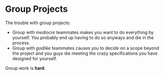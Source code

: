 Group Projects
==

The trouble with group projects:
- Group with *mediocre* teammates makes you want to do everything by yourself. You probably end up having to do so anyways and die in the process.
- Group with *godlike* teammates causes you to decide on a scope beyond the project and you guys die meeting the crazy specifications you have designed for yourself.

Group work is **hard**.
